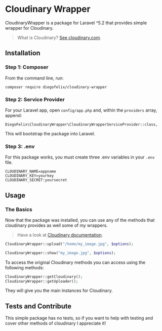 # Cloudinary Wrapper

CloudinaryWrapper is a package for Laravel ^5.2 that provides simple wrapper for Cloudinary.

> What is Cloudinary? [See cloudinary.com](http://cloudinary.com).

## Installation

### Step 1: Composer

From the command line, run:

```
composer require diegofelix/cloudinary-wrapper
```

### Step 2: Service Provider

For your Laravel app, open `config/app.php` and, within the `providers` array, append:

```
DiegoFelix\CloudinaryWrapper\CloudinaryWrapperServiceProvider::class,
```

This will bootstrap the package into Laravel.

### Step 3: .env

For this package works, you must create three .env variables in your `.env` file.

```
CLOUDINARY_NAME=appname
CLOUDINARY_KEY=yourkey
CLOUDINARY_SECRET:yoursecret
```

## Usage

### The Basics

Now that the package was installed, you can use any of the methods that cloudinary provides as well some of my wrappers.
> Have a look at [Cloudinary documentation](http://cloudinary.com/documentation/php_integration).

```php
CloudinaryWrapper::upload("/home/my_image.jpg", $options);
```

```php
CloudinaryWrapper::show("my_image.jpg", $options);
```

To access the original Cloudinary methods you can access using the following methods:

```php
CloudinaryWrapper::getCloudinary();
CloudinaryWrapper::getUploader();
```

They will give you the main instances for Cloudinary.

## Tests and Contribute

This simple package has no tests, so if you want to help with testing and cover other methods of cloudinary I appreciate it!